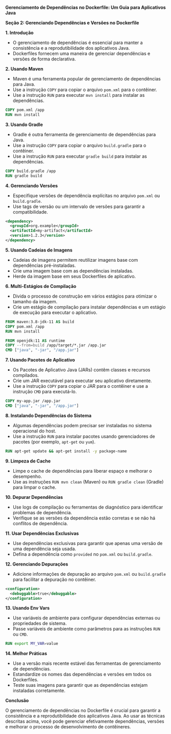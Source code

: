 **Gerenciamento de Dependências no Dockerfile: Um Guia para Aplicativos Java**

**Seção 2: Gerenciando Dependências e Versões no Dockerfile**

**1. Introdução**

* O gerenciamento de dependências é essencial para manter a consistência e a reprodutibilidade dos aplicativos Java.
* Dockerfiles fornecem uma maneira de gerenciar dependências e versões de forma declarativa.

**2. Usando Maven**

* Maven é uma ferramenta popular de gerenciamento de dependências para Java.
* Use a instrução `COPY` para copiar o arquivo `pom.xml` para o contêiner.
* Use a instrução `RUN` para executar `mvn install` para instalar as dependências.

```dockerfile
COPY pom.xml /app
RUN mvn install
```

**3. Usando Gradle**

* Gradle é outra ferramenta de gerenciamento de dependências para Java.
* Use a instrução `COPY` para copiar o arquivo `build.gradle` para o contêiner.
* Use a instrução `RUN` para executar `gradle build` para instalar as dependências.

```dockerfile
COPY build.gradle /app
RUN gradle build
```

**4. Gerenciando Versões**

* Especifique versões de dependência explícitas no arquivo `pom.xml` ou `build.gradle`.
* Use tags de versão ou um intervalo de versões para garantir a compatibilidade.

```xml
<dependency>
  <groupId>org.example</groupId>
  <artifactId>my-artifact</artifactId>
  <version>1.2.3</version>
</dependency>
```

**5. Usando Cadeias de Imagens**

* Cadeias de imagens permitem reutilizar imagens base com dependências pré-instaladas.
* Crie uma imagem base com as dependências instaladas.
* Herde da imagem base em seus Dockerfiles de aplicativo.

**6. Multi-Estágios de Compilação**

* Divida o processo de construção em vários estágios para otimizar o tamanho da imagem.
* Crie um estágio de compilação para instalar dependências e um estágio de execução para executar o aplicativo.

```dockerfile
FROM maven:3.8-jdk-11 AS build
COPY pom.xml /app
RUN mvn install

FROM openjdk:11 AS runtime
COPY --from=build /app/target/*.jar /app.jar
CMD ["java", "-jar", "/app.jar"]
```

**7. Usando Pacotes de Aplicativo**

* Os Pacotes de Aplicativo Java (JARs) contêm classes e recursos compilados.
* Crie um JAR executável para executar seu aplicativo diretamente.
* Use a instrução `COPY` para copiar o JAR para o contêiner e use a instrução `CMD` para executá-lo.

```dockerfile
COPY my-app.jar /app.jar
CMD ["java", "-jar", "/app.jar"]
```

**8. Instalando Dependências do Sistema**

* Algumas dependências podem precisar ser instaladas no sistema operacional do host.
* Use a instrução `RUN` para instalar pacotes usando gerenciadores de pacotes (por exemplo, `apt-get` ou `yum`).

```dockerfile
RUN apt-get update && apt-get install -y package-name
```

**9. Limpeza de Cache**

* Limpe o cache de dependências para liberar espaço e melhorar o desempenho.
* Use as instruções `RUN mvn clean` (Maven) ou `RUN gradle clean` (Gradle) para limpar o cache.

**10. Depurar Dependências**

* Use logs de compilação ou ferramentas de diagnóstico para identificar problemas de dependência.
* Verifique se as versões da dependência estão corretas e se não há conflitos de dependência.

**11. Usar Dependências Exclusivas**

* Use dependências exclusivas para garantir que apenas uma versão de uma dependência seja usada.
* Defina a dependência como `provided` no `pom.xml` ou `build.gradle`.

**12. Gerenciando Depurações**

* Adicione informações de depuração ao arquivo `pom.xml` ou `build.gradle` para facilitar a depuração no contêiner.

```xml
<configuration>
  <debuggable>true</debuggable>
</configuration>
```

**13. Usando Env Vars**

* Use variáveis de ambiente para configurar dependências externas ou propriedades de sistema.
* Passe variáveis de ambiente como parâmetros para as instruções `RUN` ou `CMD`.

```dockerfile
RUN export MY_VAR=value
```

**14. Melhor Práticas**

* Use a versão mais recente estável das ferramentas de gerenciamento de dependências.
* Estandardize os nomes das dependências e versões em todos os Dockerfiles.
* Teste suas imagens para garantir que as dependências estejam instaladas corretamente.

**Conclusão**

O gerenciamento de dependências no Dockerfile é crucial para garantir a consistência e a reprodutibilidade dos aplicativos Java. Ao usar as técnicas descritas acima, você pode gerenciar efetivamente dependências, versões e melhorar o processo de desenvolvimento de contêineres.